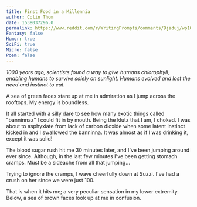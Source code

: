 ```yaml
---
title: First Food in a Millennia
author: Colin Thom
date: 1538037296.0
permalink: https://www.reddit.com/r/WritingPrompts/comments/9jaduj/wp1000_years_ago_scientists_have_found_a_way_to/
Fantasy: false
Humor: true
SciFi: true
Micro: false
Poem: false
---
```

*1000 years ago, scientists found a way to give humans chlorophyll, enabling humans to survive solely on sunlight. Humans evolved and lost the need and instinct to eat.*

A sea of green faces stare up at me in admiration as I jump across the rooftops. My energy is boundless.

It all started with a silly dare to see how many exotic things called "banninnaz" I could fit in by mouth. Being the klutz that I am, I choked. I was about to asphyxiate from lack of carbon dioxide when some latent instinct kicked in and I swallowed the banninna. It was almost as if I was drinking it, except it was solid!

The blood sugar rush hit me 30 minutes later, and I've been jumping around ever since. Although, in the last few minutes I've been getting stomach cramps. Must be a sideache from all that jumping...

Trying to ignore the cramps, I wave cheerfully down at Suzzi. I've had a crush on her since we were just 100.

That is when it hits me; a very peculiar sensation in my lower extremity. Below, a sea of brown faces look up at me in confusion.
